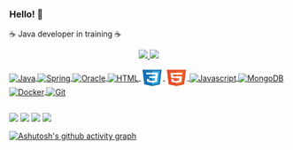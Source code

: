 ### Hello! 👋

☕ Java developer in training ☕

<div align="center">
  <a href="https://github.com/fernandine">
  <img height="180em" src="https://github-readme-stats.vercel.app/api?username=fernandine&show_icons=true&theme=vision-friendly-dark&include_all_commits=true&count_private=true"/>
  <img height="180em" src="https://github-readme-stats.vercel.app/api/top-langs/?username=fernandine&layout=compact&langs_count=7&theme=vision-friendly-dark">
   </div>
    
  <div style="display: inline_block"><br>
  <img align="center" alt="Java" height="50" width="60" src="https://cdn.jsdelivr.net/gh/devicons/devicon/icons/java/java-original-wordmark.svg">
  <img align="center" alt="Spring" height="50" width="60" src="https://cdn.jsdelivr.net/gh/devicons/devicon/icons/spring/spring-original-wordmark.svg">
  <img align="center" alt="Oracle" height="60" width="70" src="https://cdn.jsdelivr.net/gh/devicons/devicon/icons/oracle/oracle-original.svg">
  <img align="center" alt="HTML" height="30" width="40" img src="https://cdn.jsdelivr.net/gh/devicons/devicon/icons/kotlin/kotlin-original.svg">
  <img align="center" alt="CSS" height="30" width="40" src="https://raw.githubusercontent.com/devicons/devicon/master/icons/css3/css3-original.svg">
  <img align="center" alt="Kotlin" height="30" width="40" src="https://raw.githubusercontent.com/devicons/devicon/master/icons/html5/html5-original.svg">
  <img align="center" alt="Javascript" height="30" width="40" src="https://cdn.jsdelivr.net/gh/devicons/devicon/icons/javascript/javascript-original.svg">
  <img align="center" alt="MongoDB" height="30" width="40" src="https://cdn.jsdelivr.net/gh/devicons/devicon/icons/mongodb/mongodb-original.svg">
  <img align="center" alt="Docker" height="40" width="50" src="https://cdn.jsdelivr.net/gh/devicons/devicon/icons/docker/docker-original-wordmark.svg">
  <img align="center" alt="Git" height="30" width="40" img src="https://cdn.jsdelivr.net/gh/devicons/devicon/icons/git/git-original.svg">
</div>
  
  ##
 
<div> 
 <a href="https://www.linkedin.com/in/jean-fernandine/" target="_blank"><img src="https://img.shields.io/badge/-LinkedIn-%230077B5?style=for-the-badge&logo=linkedin&logoColor=white" target="_blank"></a> 
  <a href="https://www.instagram.com/jean_fernandine/" target="_blank"><img src="https://img.shields.io/badge/-Instagram-%23E4405F?style=for-the-badge&logo=instagram&logoColor=white" target="_blank"></a>
 <a href="https://discord.gg/Fernandine#0471" target="_blank"><img src="https://img.shields.io/badge/Discord-7289DA?style=for-the-badge&logo=discord&logoColor=white" target="_blank"></a> 
 <a href = "mailto:jfernandine@gmail.com"><img src="https://img.shields.io/badge/-Gmail-%23333?style=for-the-badge&logo=gmail&logoColor=white" target="_blank"></a>

  
[![Ashutosh's github activity graph](https://activity-graph.herokuapp.com/graph?username=Fernandine&bg_color=000000&color=c2a200&line=c2a200&point=ffffff&area=true&hide_border=true)](https://github.com/fernandine)
  </div>

